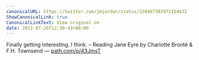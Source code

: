 ```yaml
---
canonicalURL: https://twitter.com/jmjordan/status/228467382971154432
ShowCanonicalLink: true
CanonicalLinkText: View original on
date: 2012-07-26T12:30:43+00:00
---
```

Finally getting interesting. I think. – Reading Jane Eyre by Charlotte Brontë &amp; F.H. Townsend — [path.com/p/43JmsT](http://path.com/p/43JmsT)